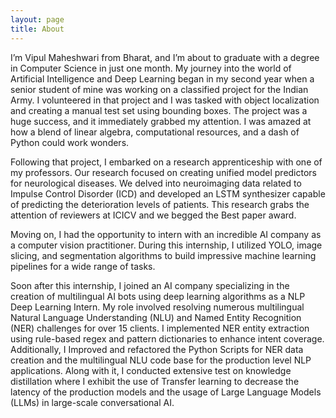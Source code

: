 ```yaml
---
layout: page
title: About
---
```


I’m Vipul Maheshwari from Bharat, and I’m about to graduate with a degree in Computer Science in just one month. My journey into the world of Artificial Intelligence and Deep Learning began in my second year when a senior student of mine was working on a classified project for the Indian Army. I volunteered in that project and I was tasked with object localization and creating a manual test set using bounding boxes. The project was a huge success, and it immediately grabbed my attention. I was amazed at how a blend of linear algebra, computational resources, and a dash of Python could work wonders.

Following that project, I embarked on a research apprenticeship with one of my professors. Our research focused on creating unified model predictors for neurological diseases. We delved into neuroimaging data related to Impulse Control Disorder (ICD) and developed an LSTM synthesizer capable of predicting the deterioration levels of patients. This research grabs the attention of reviewers at ICICV and we begged the Best paper award.

Moving on, I had the opportunity to intern with an incredible AI company as a computer vision practitioner. During this internship, I utilized YOLO, image slicing, and segmentation algorithms to build impressive machine learning pipelines for a wide range of tasks.

Soon after this internship, I joined an AI company specializing in the creation of multilingual AI bots using deep learning algorithms as a NLP Deep Learning Intern. My role involved resolving numerous multilingual Natural Language Understanding (NLU) and Named Entity Recognition (NER) challenges for over 15 clients. I implemented NER entity extraction using rule-based regex and pattern dictionaries to enhance intent coverage. Additionally, I Improved and refactored the Python Scripts for NER data creation and the multilingual NLU code base for the production level NLP applications. Along with it, I conducted extensive test on knowledge distillation where I exhibit the use of Transfer learning to decrease the latency of the production models and the usage of Large Language Models (LLMs) in large-scale conversational AI.